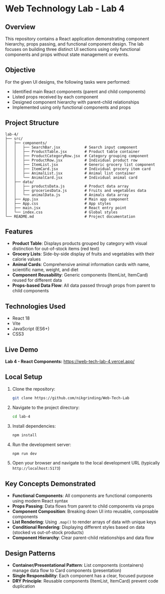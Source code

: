 # Web Technology Lab - Lab 4

## Overview

This repository contains a React application demonstrating component hierarchy, props passing, and functional component design. The lab focuses on building three distinct UI sections using only functional components and props without state management or events.

## Objective

For the given UI designs, the following tasks were performed:

-   Identified main React components (parent and child components)
-   Listed props received by each component
-   Designed component hierarchy with parent-child relationships
-   Implemented using only functional components and props

## Project Structure

```
lab-4/
├── src/
│   ├── components/
│   │   ├── SearchBar.jsx           # Search input component
│   │   ├── ProductTable.jsx        # Product table container
│   │   ├── ProductCategoryRow.jsx  # Category grouping component
│   │   ├── ProductRow.jsx          # Individual product row
│   │   ├── ItemList.jsx            # Generic grocery list component
│   │   ├── ItemCard.jsx            # Individual grocery item card
│   │   ├── AnimalList.jsx          # Animal list container
│   │   └── AnimalCard.jsx          # Individual animal card
│   ├── data/
│   │   ├── productsData.js         # Product data array
│   │   ├── groceriesData.js        # Fruits and vegetables data
│   │   └── animalData.js           # Animals data array
│   ├── App.jsx                     # Main app component
│   ├── App.css                     # App styles
│   ├── main.jsx                    # React entry point
│   └── index.css                   # Global styles
└── README.md                       # Project documentation
```

## Features

-   **Product Table**: Displays products grouped by category with visual distinction for out-of-stock items (red text)
-   **Grocery Lists**: Side-by-side display of fruits and vegetables with their calorie values
-   **Animal Cards**: Comprehensive animal information cards with name, scientific name, weight, and diet
-   **Component Reusability**: Generic components (ItemList, ItemCard) reused for different data
-   **Props-based Data Flow**: All data passed through props from parent to child components

## Technologies Used

-   React 18
-   Vite
-   JavaScript (ES6+)
-   CSS3

## Live Demo

**Lab 4 - React Components:** https://web-tech-lab-4.vercel.app/

## Local Setup

1. Clone the repository:
    ```bash
    git clone https://github.com/nikgrinding/Web-Tech-Lab
    ```
2. Navigate to the project directory:
    ```bash
    cd lab-4
    ```
3. Install dependencies:
    ```bash
    npm install
    ```
4. Run the development server:
    ```bash
    npm run dev
    ```
5. Open your browser and navigate to the local development URL (typically `http://localhost:5173`)

## Key Concepts Demonstrated

-   **Functional Components**: All components are functional components using modern React syntax
-   **Props Passing**: Data flows from parent to child components via props
-   **Component Composition**: Breaking down UI into reusable, composable components
-   **List Rendering**: Using `.map()` to render arrays of data with unique keys
-   **Conditional Rendering**: Displaying different styles based on data (stocked vs out-of-stock products)
-   **Component Hierarchy**: Clear parent-child relationships and data flow

## Design Patterns

-   **Container/Presentational Pattern**: List components (containers) manage data flow to Card components (presentation)
-   **Single Responsibility**: Each component has a clear, focused purpose
-   **DRY Principle**: Reusable components (ItemList, ItemCard) prevent code duplication
